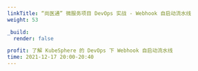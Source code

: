 ```yaml
---
linkTitle: “尚医通” 微服务项目 DevOps 实战 - Webhook 自启动流水线
weight: 53

_build:
  render: false

profit: 了解 KubeSphere 的 DevOps 下 Webhook 自启动流水线
time: 2021-12-17 20:00-20:40
---
```

